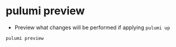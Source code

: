 # pulumi preview

- Preview what changes will be performed if applying `pulumi up`

```shell
pulumi preview
```

